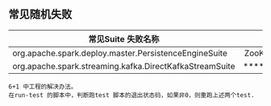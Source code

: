 ## 常见随机失败

|  常见Suite 失败名称  |   单元测试    |     错误栈    | 
| -------- |  :----: |   -----: |
|    org.apache.spark.deploy.master.PersistenceEngineSuite  |  ZooKeeperPersistenceEngine  |   *********  |
|   org.apache.spark.streaming.kafka.DirectKafkaStreamSuite |     **********************    |   ************|


```
6+1 中工程的解决办法。
在run-test 的脚本中，判断跑test 脚本的退出状态码，如果非0，则重跑上述两个test.
```
